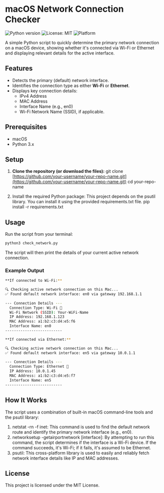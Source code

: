 
# macOS Network Connection Checker

![Python version](https://img.shields.io/badge/python-3.x-blue.svg)
![License: MIT](https://img.shields.io/badge/License-MIT-yellow.svg)
![Platform](https://img.shields.io/badge/platform-macOS-lightgrey.svg)

A simple Python script to quickly determine the primary network connection on a macOS device, showing whether it's connected via Wi-Fi or Ethernet and displaying relevant details for the active interface.


## Features



* Detects the primary (default) network interface.
* Identifies the connection type as either **Wi-Fi** or **Ethernet**.
* Displays key connection details:
    * IPv4 Address
    * MAC Address
    * Interface Name (e.g., en0)
    * Wi-Fi Network Name (SSID), if applicable.


## Prerequisites



* macOS
* Python 3.x


## Setup



1. **Clone the repository (or download the files):** 
git clone [https://github.com/your-username/your-repo-name.git](https://github.com/your-username/your-repo-name.git) 
cd your-repo-name 

2. Install the required Python package: 
This project depends on the psutil library. You can install it using the provided requirements.txt file. 
pip install -r requirements.txt 



## Usage

Run the script from your terminal:

```bash
python3 check_network.py 

```


The script will then print the details of your current active network connection.


### Example Output

```bash
**If connected to Wi-Fi:**

🔍 Checking active network connection on this Mac... 
✅ Found default network interface: en0 via gateway 192.168.1.1 
 
--- Connection Details --- 
  Connection Type: Wi-Fi 📶 
  Wi-Fi Network (SSID): Your-WiFi-Name 
  IP Address: 192.168.1.123 
  MAC Address: a1:b2:c3:d4:e5:f6 
  Interface Name: en0 
-------------------------- 

```

```bash
**If connected via Ethernet:**

🔍 Checking active network connection on this Mac... 
✅ Found default network interface: en5 via gateway 10.0.1.1 
 
--- Connection Details --- 
  Connection Type: Ethernet 📶 
  IP Address: 10.0.1.45 
  MAC Address: a1:b2:c3:d4:e5:f7 
  Interface Name: en5 
-------------------------- 

```





## How It Works

The script uses a combination of built-in macOS command-line tools and the psutil library:



1. netstat -rn -f inet: This command is used to find the default network route and identify the primary network interface (e.g., en0).
2. networksetup -getairportnetwork [interface]: By attempting to run this command, the script determines if the interface is a Wi-Fi device. If the command succeeds, it's Wi-Fi; if it fails, it's assumed to be Ethernet.
3. psutil: This cross-platform library is used to easily and reliably fetch network interface details like IP and MAC addresses.


## License

This project is licensed under the MIT License.
